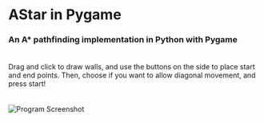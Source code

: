 # AStar in Pygame
### An A* pathfinding implementation in Python with Pygame<br><br>
Drag and click to draw walls, and use the buttons on the side to place start and end points. Then, choose if you want to allow diagonal movement, and press start!<br><br><br>
![Program Screenshot](https://user-images.githubusercontent.com/93236738/175113210-978c314c-0f96-4a40-87b1-54bb9b5c7270.png)
